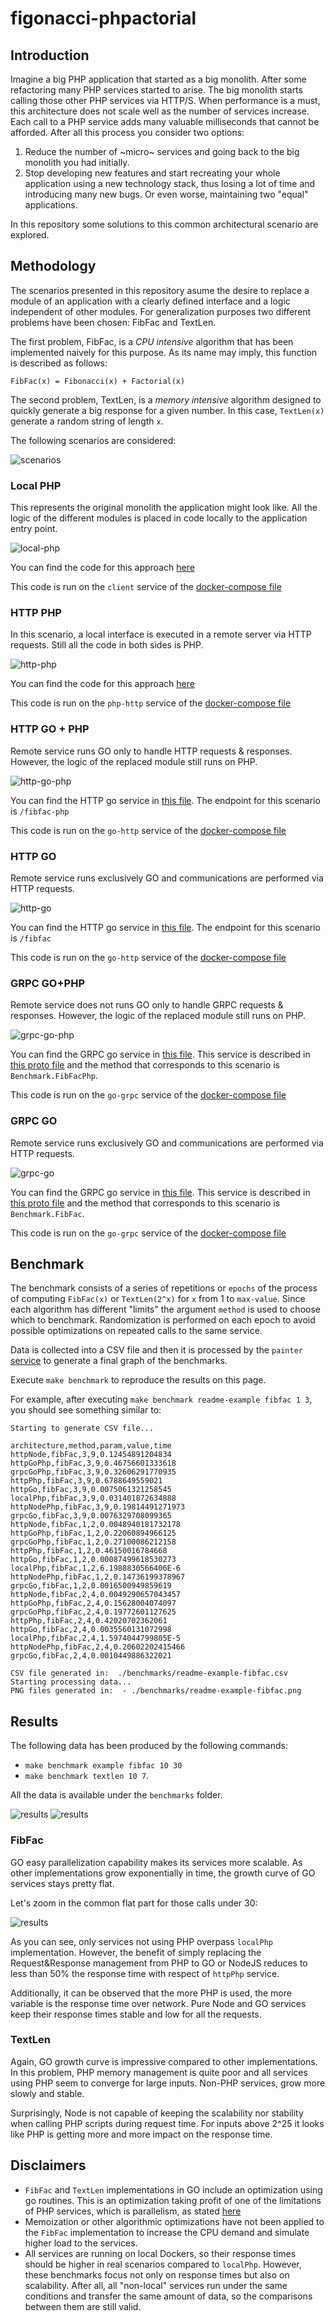 # figonacci-phpactorial

## Introduction

Imagine a big PHP application that started as a big monolith. After some refactoring many PHP services started to arise. The big monolith starts calling those other PHP services via HTTP/S. When performance is a must, this architecture does not scale well as the number of services increase. Each call to a PHP service adds many valuable milliseconds that cannot be afforded. After all this process you consider two options:

1. Reduce the number of ~micro~ services and going back to the big monolith you had initially.
2. Stop developing new features and start recreating your whole application using a new technology stack, thus losing a lot of time and introducing many new bugs. Or even worse, maintaining two "equal" applications.

In this repository some solutions to this common architectural scenario are explored.

## Methodology

The scenarios presented in this repository asume the desire to replace a module of an application with a clearly defined interface and a logic independent of other modules. For generalization purposes two different problems have been chosen: FibFac and TextLen.

The first problem, FibFac, is a _CPU intensive_ algorithm that has been implemented naively for this purpose. As its name may imply, this function is described as follows:

```
FibFac(x) = Fibonacci(x) + Factorial(x)
```

The second problem, TextLen, is a _memory intensive_ algorithm designed to quickly generate a big response for a given number. In this case, `TextLen(x)` generate a random string of length `x`.

The following scenarios are considered:

![scenarios](https://github.com/davizuku/figonacci-phpactorial/raw/master/img/scenarios.png)

### Local PHP

This represents the original monolith the application might look like. All the logic of the different modules is placed in code locally to the application entry point.

![local-php](https://github.com/davizuku/figonacci-phpactorial/raw/master/img/local-php.png)

You can find the code for this approach [here](https://github.com/davizuku/figonacci-phpactorial/blob/master/php/client/LocalClient.php)

This code is run on the `client` service of the [docker-compose file](https://github.com/davizuku/figonacci-phpactorial/blob/master/docker-compose.yml)

### HTTP PHP

In this scenario, a local interface is executed in a remote server via HTTP requests. Still all the code in both sides is PHP.

![http-php](https://github.com/davizuku/figonacci-phpactorial/raw/master/img/http-php.png)

You can find the code for this approach [here](https://github.com/davizuku/figonacci-phpactorial/blob/master/php/server/index.php)

This code is run on the `php-http` service of the [docker-compose file](https://github.com/davizuku/figonacci-phpactorial/blob/master/docker-compose.yml)


### HTTP GO + PHP

Remote service runs GO only to handle HTTP requests & responses. However, the logic of the replaced module still runs on PHP.

![http-go-php](https://github.com/davizuku/figonacci-phpactorial/raw/master/img/http-go-php.png)

You can find the HTTP go service in [this file](https://github.com/davizuku/figonacci-phpactorial/blob/master/golang/cmd/http.go). The endpoint for this scenario is `/fibfac-php`

This code is run on the `go-http` service of the [docker-compose file](https://github.com/davizuku/figonacci-phpactorial/blob/master/docker-compose.yml)

### HTTP GO

Remote service runs exclusively GO and communications are performed via HTTP requests.

![http-go](https://github.com/davizuku/figonacci-phpactorial/raw/master/img/http-go.png)

You can find the HTTP go service in [this file](https://github.com/davizuku/figonacci-phpactorial/blob/master/golang/cmd/http.go). The endpoint for this scenario is `/fibfac`

This code is run on the `go-http` service of the [docker-compose file](https://github.com/davizuku/figonacci-phpactorial/blob/master/docker-compose.yml)

### GRPC GO+PHP

Remote service does not runs GO only to handle GRPC requests & responses. However, the logic of the replaced module still runs on PHP.

![grpc-go-php](https://github.com/davizuku/figonacci-phpactorial/raw/master/img/grpc-go-php.png)

You can find the GRPC go service in [this file](https://github.com/davizuku/figonacci-phpactorial/blob/master/golang/cmd/grpc.go). This service is described in [this proto file](https://github.com/davizuku/figonacci-phpactorial/blob/master/golang/api/benchmark.proto) and the method that corresponds to this scenario is `Benchmark.FibFacPhp`.

This code is run on the `go-grpc` service of the [docker-compose file](https://github.com/davizuku/figonacci-phpactorial/blob/master/docker-compose.yml)


### GRPC GO

Remote service runs exclusively GO and communications are performed via HTTP requests.

![grpc-go](https://github.com/davizuku/figonacci-phpactorial/raw/master/img/grpc-go.png)

You can find the GRPC go service in [this file](https://github.com/davizuku/figonacci-phpactorial/blob/master/golang/cmd/grpc.go). This service is described in [this proto file](https://github.com/davizuku/figonacci-phpactorial/blob/master/golang/api/benchmark.proto) and the method that corresponds to this scenario is `Benchmark.FibFac`.

This code is run on the `go-grpc` service of the [docker-compose file](https://github.com/davizuku/figonacci-phpactorial/blob/master/docker-compose.yml)


## Benchmark

The benchmark consists of a series of repetitions or `epochs` of the process of computing `FibFac(x)` or `TextLen(2^x)` for `x` from 1 to `max-value`. Since each algorithm has different "limits" the argument `method` is used to choose which to benchmark. Randomization is performed on each epoch to avoid possible optimizations on repeated calls to the same service.

Data is collected into a CSV file and then it is processed by the `painter` [service](https://github.com/davizuku/figonacci-phpactorial/blob/master/docker-compose.yml) to generate a final graph of the benchmarks.

Execute `make benchmark` to reproduce the results on this page.

For example, after executing `make benchmark readme-example fibfac 1 3`, you should see something similar to:

```
Starting to generate CSV file...

architecture,method,param,value,time
httpNode,fibFac,3,9,0.12454891204834
httpGoPhp,fibFac,3,9,0.46756601333618
grpcGoPhp,fibFac,3,9,0.32606291770935
httpPhp,fibFac,3,9,0.6788649559021
httpGo,fibFac,3,9,0.0075061321258545
localPhp,fibFac,3,9,0.031401872634888
httpNodePhp,fibFac,3,9,0.19814491271973
grpcGo,fibFac,3,9,0.0076329708099365
httpNode,fibFac,1,2,0.0048940181732178
httpGoPhp,fibFac,1,2,0.22060894966125
grpcGoPhp,fibFac,1,2,0.27100086212158
httpPhp,fibFac,1,2,0.46150016784668
httpGo,fibFac,1,2,0.00087499618530273
localPhp,fibFac,1,2,6.1988830566406E-6
httpNodePhp,fibFac,1,2,0.14736199378967
grpcGo,fibFac,1,2,0.0016500949859619
httpNode,fibFac,2,4,0.0049290657043457
httpGoPhp,fibFac,2,4,0.15628004074097
grpcGoPhp,fibFac,2,4,0.19772601127625
httpPhp,fibFac,2,4,0.42020702362061
httpGo,fibFac,2,4,0.0035560131072998
localPhp,fibFac,2,4,1.5974044799805E-5
httpNodePhp,fibFac,2,4,0.20602202415466
grpcGo,fibFac,2,4,0.0010449886322021

CSV file generated in:  ./benchmarks/readme-example-fibfac.csv
Starting processing data...
PNG files generated in:  - ./benchmarks/readme-example-fibfac.png
```

## Results

The following data has been produced by the following commands:
- `make benchmark example fibfac 10 30`
- `make benchmark textlen 10 7`.

All the data is available under the `benchmarks` folder.

![results](https://github.com/davizuku/figonacci-phpactorial/raw/master/benchmarks/example-fibfac.png)
![results](https://github.com/davizuku/figonacci-phpactorial/raw/master/benchmarks/example-textlen.png)

### FibFac

GO easy parallelization capability makes its services more scalable. As other implementations grow exponentially in time, the growth curve of GO services stays pretty flat.

Let's zoom in the common flat part for those calls under 30:

![results](https://github.com/davizuku/figonacci-phpactorial/raw/master/benchmarks/example-fibfac-le-30.png)

As you can see, only services not using PHP overpass `localPhp` implementation. However, the benefit of simply replacing the Request&Response management from PHP to GO or NodeJS reduces to less than 50% the response time with respect of `httpPhp` service.

Additionally, it can be observed that the more PHP is used, the more variable is the response time over network. Pure Node and GO services keep their response times stable and low for all the requests.

### TextLen

Again, GO growth curve is impressive compared to other implementations. In this problem, PHP memory management is quite poor and all services using PHP seem to converge for large inputs. Non-PHP services, grow more slowly and stable.

Surprisingly, Node is not capable of keeping the scalability nor stability when calling PHP scripts during request time. For inputs above 2^25 it looks like PHP is getting more and more impact on the response time.

## Disclaimers

- `FibFac` and `TextLen` implementations in GO include an optimization using go routines. This is an optimization taking profit of one of the limitations of PHP services, which is parallelism, as stated [here](https://github.com/krakjoe/pthreads#sapi-support)
- Memoization or other algorithmic optimizations have not been applied to the `FibFac` implementation to increase the CPU demand and simulate higher load to the services.
- All services are running on local Dockers, so their response times should be higher in real scenarios compared to `localPhp`. However, these benchmarks focus not only on response times but also on scalability. After all, all "non-local" services run under the same conditions and transfer the same amount of data, so the comparisons between them are still valid.
